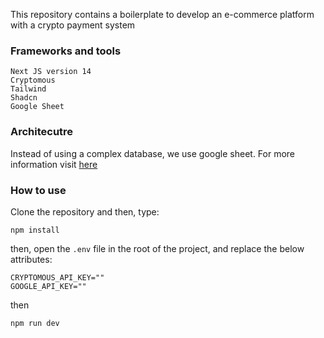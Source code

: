 This repository contains a boilerplate to develop an e-commerce platform with a crypto payment system

### Frameworks and tools

```
Next JS version 14
Cryptomous
Tailwind
Shadcn
Google Sheet
```

### Architecutre

Instead of using a complex database, we use google sheet. 
For more information visit [here]()

### How to use

Clone the repository and then, type:

```
npm install
```

then, open the `.env` file in the root of the project, and replace the below attributes:

```
CRYPTOMOUS_API_KEY=""
GOOGLE_API_KEY=""
```

then
```
npm run dev
```
